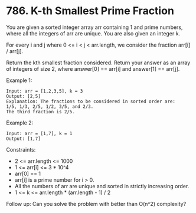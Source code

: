 # 786. K-th Smallest Prime Fraction

You are given a sorted integer array arr containing 1 and prime numbers, where all the integers of arr are unique. You are also given an integer k.

For every i and j where 0 <= i < j < arr.length, we consider the fraction arr[i] / arr[j].

Return the kth smallest fraction considered. Return your answer as an array of integers of size 2, where answer[0] == arr[i] and answer[1] == arr[j].

 

Example 1:

    Input: arr = [1,2,3,5], k = 3
    Output: [2,5]
    Explanation: The fractions to be considered in sorted order are:
    1/5, 1/3, 2/5, 1/2, 3/5, and 2/3.
    The third fraction is 2/5.

Example 2:

    Input: arr = [1,7], k = 1
    Output: [1,7]

 

Constraints:

*    2 <= arr.length <= 1000
*    1 <= arr[i] <= 3 * 10^4
*    arr[0] == 1
*    arr[i] is a prime number for i > 0.
*    All the numbers of arr are unique and sorted in strictly increasing order.
*    1 <= k <= arr.length * (arr.length - 1) / 2

 
Follow up: Can you solve the problem with better than O(n^2) complexity?